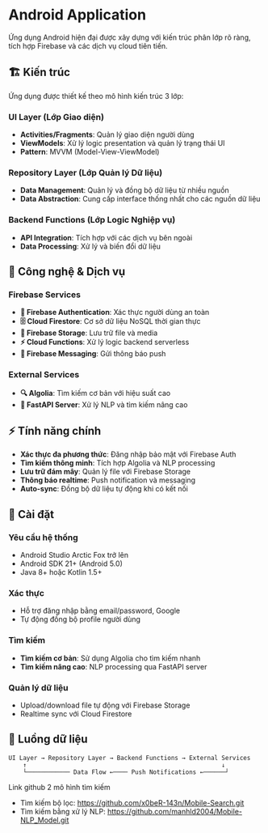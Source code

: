 # Android Application

Ứng dụng Android hiện đại được xây dựng với kiến trúc phân lớp rõ ràng, tích hợp Firebase và các dịch vụ cloud tiên tiến.

## 🏗️ Kiến trúc

Ứng dụng được thiết kế theo mô hình kiến trúc 3 lớp:

### UI Layer (Lớp Giao diện)
- **Activities/Fragments**: Quản lý giao diện người dùng
- **ViewModels**: Xử lý logic presentation và quản lý trạng thái UI
- **Pattern**: MVVM (Model-View-ViewModel)

### Repository Layer (Lớp Quản lý Dữ liệu)  
- **Data Management**: Quản lý và đồng bộ dữ liệu từ nhiều nguồn
- **Data Abstraction**: Cung cấp interface thống nhất cho các nguồn dữ liệu

### Backend Functions (Lớp Logic Nghiệp vụ)
- **API Integration**: Tích hợp với các dịch vụ bên ngoài
- **Data Processing**: Xử lý và biến đổi dữ liệu

## 🔧 Công nghệ & Dịch vụ

### Firebase Services
- **🔐 Firebase Authentication**: Xác thực người dùng an toàn
- **🗄️ Cloud Firestore**: Cơ sở dữ liệu NoSQL thời gian thực
- **📁 Firebase Storage**: Lưu trữ file và media
- **⚡ Cloud Functions**: Xử lý logic backend serverless
- **📱 Firebase Messaging**: Gửi thông báo push

### External Services
- **🔍 Algolia**: Tìm kiếm cơ bản với hiệu suất cao
- **🧠 FastAPI Server**: Xử lý NLP và tìm kiếm nâng cao

## ⚡ Tính năng chính

- **Xác thực đa phương thức**: Đăng nhập bảo mật với Firebase Auth
- **Tìm kiếm thông minh**: Tích hợp Algolia và NLP processing
- **Lưu trữ đám mây**: Quản lý file với Firebase Storage
- **Thông báo realtime**: Push notification và messaging
- **Auto-sync**: Đồng bộ dữ liệu tự động khi có kết nối

## 🚀 Cài đặt

### Yêu cầu hệ thống
- Android Studio Arctic Fox trở lên
- Android SDK 21+ (Android 5.0)
- Java 8+ hoặc Kotlin 1.5+


### Xác thực
- Hỗ trợ đăng nhập bằng email/password, Google
- Tự động đồng bộ profile người dùng

### Tìm kiếm
- **Tìm kiếm cơ bản**: Sử dụng Algolia cho tìm kiếm nhanh
- **Tìm kiếm nâng cao**: NLP processing qua FastAPI server

### Quản lý dữ liệu
- Upload/download file tự động với Firebase Storage
- Realtime sync với Cloud Firestore

## 🔄 Luồng dữ liệu

```
UI Layer → Repository Layer → Backend Functions → External Services
    ↑                                                      ↓
    └──────────── Data Flow ←──── Push Notifications ←──────┘
```

Link github 2 mô hình tìm kiếm
- Tìm kiếm bộ lọc: https://github.com/x0beR-143n/Mobile-Search.git
- Tìm kiếm bằng xử lý NLP: https://github.com/manhld2004/Mobile-NLP_Model.git

